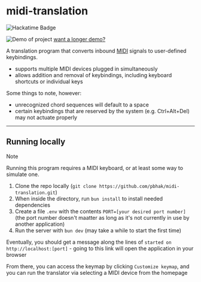 # midi-translation

![Hackatime Badge](https://hackatime-badge.hackclub.com/U07V1ND4H0Q/midi-translation)

![Demo of project](assets/demo_short.gif)
[want a longer demo?](https://youtu.be/WXUetCdzCwg)

A translation program that converts inbound [MIDI](https://en.wikipedia.org/wiki/MIDI) signals to user-defined keybindings.
- supports multiple MIDI devices plugged in simultaneously
- allows addition and removal of keybindings, including keyboard shortcuts or individual keys

Some things to note, however:
- unrecognized chord sequences will default to a space
- certain keybindings that are reserved by the system (e.g. Ctrl+Alt+Del) may not actuate properly

---

## Running locally
> [!NOTE]
> Running this program requires a MIDI keyboard, or at least some way to simulate one.
1. Clone the repo locally (`git clone https://github.com/pbhak/midi-translation.git`)
2. When inside the directory, run `bun install` to install needed dependencies
3. Create a file `.env` with the contents `PORT=[your desired port number]` (the port number doesn't maatter as long as it's not currently in use by another application)
4. Run the server with `bun dev` (may take a while to start the first time)

Eventually, you should get a message along the lines of `started on http://localhost:[port]` - going to this link will open the application in your browser

From there, you can access the keymap by clicking `Customize keymap`, and you can run the translator via selecting a MIDI device from the homepage